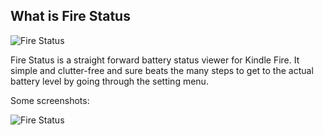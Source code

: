 What is Fire Status
-------------------------

![Fire Status](https://github.com/seymores/fire-status/raw/master/res/drawable/icon.png)

Fire Status is a straight forward battery status viewer for Kindle Fire. It simple and clutter-free and sure beats the many steps to get to the actual battery level by going through the setting menu.

Some screenshots:

![Fire Status](https://github.com/seymores/fire-status/raw/master/res/drawable/icon.png)
